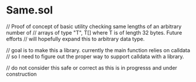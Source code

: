 # Same.sol 

// Proof of concept of basic utility checking same lengths of an arbitrary number of
//   arrays of type "T", T[] where T is of length 32 bytes. Future efforts
//   will hopefully expand this to arbitrary data type.

// goal is to make this a library. currently the main function relies on calldata
//   so I need to figure out the proper way to support calldata with a library.

// do not consider this safe or correct as this is in progresss and under construction
